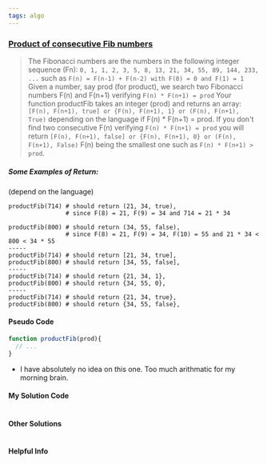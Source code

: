 ```yaml
---
tags: algo
---
```


### [Product of consecutive Fib numbers](https://www.codewars.com/kata/5541f58a944b85ce6d00006a/train/javascript)

> The Fibonacci numbers are the numbers in the following integer sequence (Fn):
 `0, 1, 1, 2, 3, 5, 8, 13, 21, 34, 55, 89, 144, 233, ...`
such as
 `F(n) = F(n-1) + F(n-2) with F(0) = 0 and F(1) = 1`
Given a number, say prod (for product), we search two Fibonacci numbers F(n) and F(n+1) verifying
 `F(n) * F(n+1) = prod`
Your function productFib takes an integer (prod) and returns an array:
`[F(n), F(n+1), true] or {F(n), F(n+1), 1} or (F(n), F(n+1), True)`
depending on the language if F(n) * F(n+1) = prod.
If you don't find two consecutive F(n) verifying `F(n) * F(n+1) = prod` you will return
`[F(n), F(n+1), false] or {F(n), F(n+1), 0} or (F(n), F(n+1), False)`
 F(n) being the smallest one such as `F(n) * F(n+1) > prod`.

##### Some Examples of Return:
(depend on the language)
```
productFib(714) # should return (21, 34, true), 
                # since F(8) = 21, F(9) = 34 and 714 = 21 * 34

productFib(800) # should return (34, 55, false), 
                # since F(8) = 21, F(9) = 34, F(10) = 55 and 21 * 34 < 800 < 34 * 55
-----
productFib(714) # should return [21, 34, true], 
productFib(800) # should return [34, 55, false], 
-----
productFib(714) # should return {21, 34, 1}, 
productFib(800) # should return {34, 55, 0},        
-----
productFib(714) # should return {21, 34, true}, 
productFib(800) # should return {34, 55, false}, 
```

#### Pseudo Code
```js
function productFib(prod){
  // ...
}
```
- I have absolutely no idea on this one. Too much arithmatic for my morning brain.
#### My Solution Code
```js

```

#### Other Solutions
```js

```

#### Helpful Info